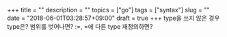 +++
title = ""
description = ""
topics = ["go"]
tags = ["syntax"]
slug = ""
date = "2018-06-01T03:28:57+09:00"
draft = true
+++
type을 쓰지 않은 경우 type은?
범위를 벗어나면?
:=, =에 다른 type 재정의하면?